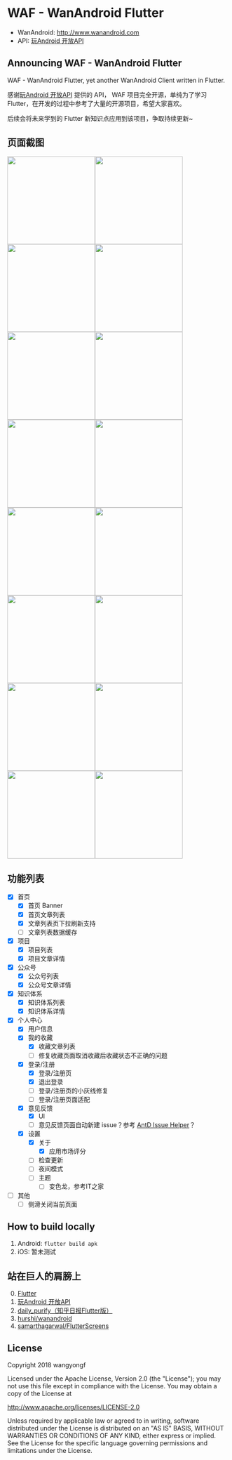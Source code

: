 
# WAF - WanAndroid Flutter

- WanAndroid: http://www.wanandroid.com
- API: [玩Android 开放API](http://www.wanandroid.com/blog/show/2)

## Announcing WAF - WanAndroid Flutter

WAF - WanAndroid Flutter, yet another WanAndroid Client written in Flutter.

感谢[玩Android 开放API](http://www.wanandroid.com/blog/show/2) 提供的 API，
WAF 项目完全开源，单纯为了学习 Flutter，在开发的过程中参考了大量的开源项目，希望大家喜欢。

后续会将未来学到的 Flutter 新知识点应用到该项目，争取持续更新~

## 页面截图

<img src="https://raw.githubusercontent.com/wangyongf/blog-imgs/master/picgo/20181222232327.png" width="200"><img src="https://raw.githubusercontent.com/wangyongf/blog-imgs/master/picgo/20181222232733.png" width="200"><img src="https://raw.githubusercontent.com/wangyongf/blog-imgs/master/picgo/20181223001342.png" width="200"><img src="https://raw.githubusercontent.com/wangyongf/blog-imgs/master/picgo/20181223001403.png" width="200"><img src="https://raw.githubusercontent.com/wangyongf/blog-imgs/master/picgo/20181223001422.png" width="200"><img src="https://raw.githubusercontent.com/wangyongf/blog-imgs/master/picgo/20181223001438.png" width="200"><img src="https://raw.githubusercontent.com/wangyongf/blog-imgs/master/picgo/20181223001456.png" width="200"><img src="https://raw.githubusercontent.com/wangyongf/blog-imgs/master/picgo/20181223001525.png" width="200"><img src="https://raw.githubusercontent.com/wangyongf/blog-imgs/master/picgo/20181223001547.png" width="200"><img src="https://raw.githubusercontent.com/wangyongf/blog-imgs/master/picgo/20181223001602.png" width="200"><img src="https://raw.githubusercontent.com/wangyongf/blog-imgs/master/picgo/20181223001633.png" width="200"><img src="https://raw.githubusercontent.com/wangyongf/blog-imgs/master/picgo/20181223001652.png" width="200"><img src="https://raw.githubusercontent.com/wangyongf/blog-imgs/master/picgo/20181223001728.png" width="200"><img src="https://raw.githubusercontent.com/wangyongf/blog-imgs/master/picgo/20181223001744.png" width="200"><img src="https://raw.githubusercontent.com/wangyongf/blog-imgs/master/picgo/20181223001811.png" width="200"><img src="https://raw.githubusercontent.com/wangyongf/blog-imgs/master/picgo/20181223001855.png" width="200">

## 功能列表

- [x] 首页
    - [x] 首页 Banner
    - [x] 首页文章列表
    - [x] 文章列表页下拉刷新支持
    - [ ] 文章列表数据缓存
- [x] 项目
    - [x] 项目列表
    - [x] 项目文章详情
- [x] 公众号
    - [x] 公众号列表
    - [x] 公众号文章详情
- [x] 知识体系
    - [x] 知识体系列表
    - [x] 知识体系详情
- [x] 个人中心
    - [x] 用户信息
    - [x] 我的收藏
        - [x] 收藏文章列表
        - [ ] 修复收藏页面取消收藏后收藏状态不正确的问题
    - [x] 登录/注册
        - [x] 登录/注册页
        - [x] 退出登录
        - [ ] 登录/注册页的小灰线修复
        - [ ] 登录/注册页面适配
    - [x] 意见反馈
        - [x] UI
        - [ ] 意见反馈页面自动新建 issue？参考 [AntD Issue Helper](https://new-issue.ant.design/)？
    - [x] 设置
        - [x] 关于
            - [x] 应用市场评分
        - [ ] 检查更新
        - [ ] 夜间模式
        - [ ] 主题
            - [ ] 变色龙，参考IT之家
- [ ] 其他
    - [ ] 侧滑关闭当前页面

## How to build locally

1. Android: `flutter build apk`
2. iOS: 暂未测试

## 站在巨人的肩膀上

0. [Flutter](https://flutter.io)
1. [玩Android 开放API](http://www.wanandroid.com/blog/show/2)
2. [daily_purify（知乎日报Flutter版）](https://github.com/izzyleung/ZhihuDailyPurify)
3. [hurshi/wanandroid](https://github.com/hurshi/wanandroid)
4. [samarthagarwal/FlutterScreens](https://github.com/samarthagarwal/FlutterScreens)

## License

Copyright 2018 wangyongf

Licensed under the Apache License, Version 2.0 (the "License");
you may not use this file except in compliance with the License.
You may obtain a copy of the License at

http://www.apache.org/licenses/LICENSE-2.0

Unless required by applicable law or agreed to in writing, software
distributed under the License is distributed on an "AS IS" BASIS,
WITHOUT WARRANTIES OR CONDITIONS OF ANY KIND, either express
or implied. See the License for the specific language governing
permissions and limitations under the License.
